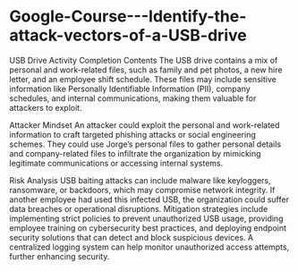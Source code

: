 # Google-Course---Identify-the-attack-vectors-of-a-USB-drive

USB Drive Activity Completion
Contents
The USB drive contains a mix of personal and work-related files, such as family and pet photos, a new hire letter, and an employee shift schedule. These files may include sensitive information like Personally Identifiable Information (PII), company schedules, and internal communications, making them valuable for attackers to exploit.

Attacker Mindset
An attacker could exploit the personal and work-related information to craft targeted phishing attacks or social engineering schemes. They could use Jorge’s personal files to gather personal details and company-related files to infiltrate the organization by mimicking legitimate communications or accessing internal systems.

Risk Analysis
USB baiting attacks can include malware like keyloggers, ransomware, or backdoors, which may compromise network integrity. If another employee had used this infected USB, the organization could suffer data breaches or operational disruptions. Mitigation strategies include implementing strict policies to prevent unauthorized USB usage, providing employee training on cybersecurity best practices, and deploying endpoint security solutions that can detect and block suspicious devices. A centralized logging system can help monitor unauthorized access attempts, further enhancing security.

